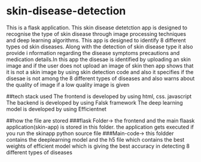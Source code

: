 # skin-disease-detection
This is a flask application. This skin disease detetction app is designed to recognise the type of skin disease through image processing techniques and deep learning algorithms. This app is designed to identify 8 different types od skin diseases. Along with the detection of skin disease type it also provide i nformation regarding the disease symptoms precautions and medication details.In this app the disesae is identified by uploading an skin image and if the user does not upload an image of skin then app shows that it is not a skin image by using skin detection code and also it specifies if the disesae is not among the 8 different types of diseases and also warns about the quality of image if a low quality image is given

 ##tech stack used
 The frontend is developed by using html, css. javascript
 The backend is developed by using Falsk framework
 The deep learning model is developed by using Efficientnet

 ##how the file are stored
 ###flask Folder-> the frontend and the main flaask application(skin-app) is stored in this folder. the application gets executed if you run the skinapp python source file
 ###Main-code-> this foldder contains the deeplearning model and the h5 file which contains the best weights of efficient model which is giving the best accuracy in detecting 8 different types of diseases 

